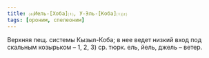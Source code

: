 ```yaml
---
title: ⒜Иель-[Хоба]⒯, У-Эль-[Коба]⒯⒵
tags: [ороним, спелеоним]
---
```


Верхняя пещ. системы Кызыл-Коба; в нее ведет низкий вход под скальным козырьком
– 1, 2, 3) ср. тюрк. ель, йель, джель – ветер.
